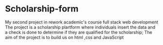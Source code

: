 # Scholarship-form
My second project in rework academic's  course full stack web development
The project is a scholarship plartform where individuals insert the data and a check is done to determine if they are qualified for the scholarship;
The aim of the project is to build us on html ,css and JavaScript 

